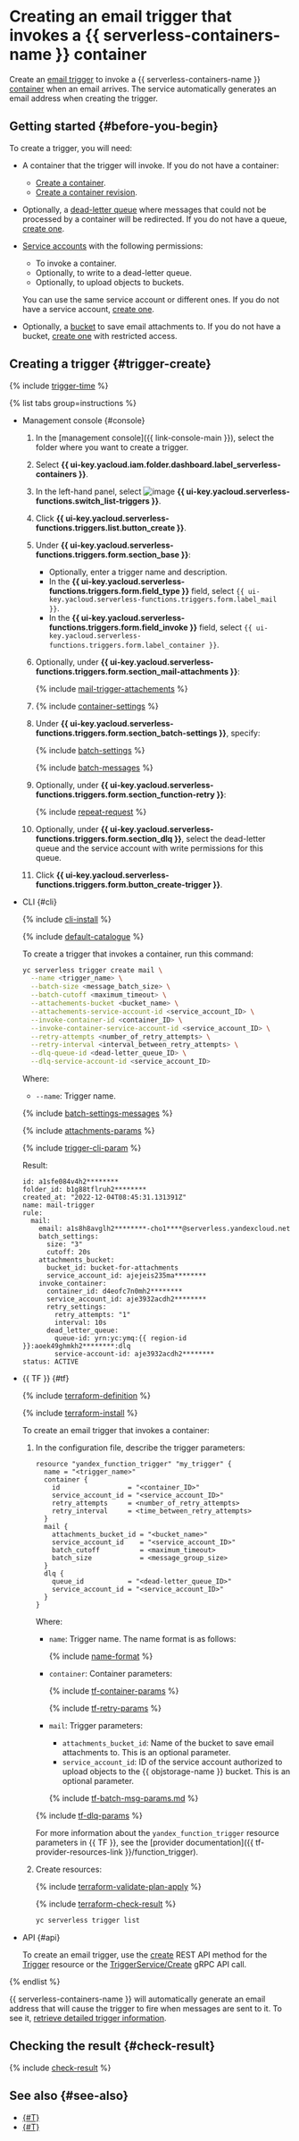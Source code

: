 # Creating an email trigger that invokes a {{ serverless-containers-name }} container

Create an [email trigger](../concepts/trigger/mail-trigger.md) to invoke a {{ serverless-containers-name }} [container](../concepts/container.md) when an email arrives. The service automatically generates an email address when creating the trigger.

## Getting started {#before-you-begin}

To create a trigger, you will need:

* A container that the trigger will invoke. If you do not have a container:

    * [Create a container](../../serverless-containers/operations/create.md).
    * [Create a container revision](../../serverless-containers/operations/manage-revision.md#create).

* Optionally, a [dead-letter queue](../../serverless-containers/concepts/dlq.md) where messages that could not be processed by a container will be redirected. If you do not have a queue, [create one](../../message-queue/operations/message-queue-new-queue.md).

* [Service accounts](../../iam/concepts/users/service-accounts.md) with the following permissions:
    
    * To invoke a container.
    * Optionally, to write to a dead-letter queue.
    * Optionally, to upload objects to buckets.
    
    You can use the same service account or different ones. If you do not have a service account, [create one](../../iam/operations/sa/create.md).

* Optionally, a [bucket](../../storage/concepts/bucket.md) to save email attachments to. If you do not have a bucket, [create one](../../storage/operations/buckets/create.md) with restricted access.

## Creating a trigger {#trigger-create}

{% include [trigger-time](../../_includes/functions/trigger-time.md) %}

{% list tabs group=instructions %}

- Management console {#console}

    1. In the [management console]({{ link-console-main }}), select the folder where you want to create a trigger.

    1. Select **{{ ui-key.yacloud.iam.folder.dashboard.label_serverless-containers }}**.

    1. In the left-hand panel, select ![image](../../_assets/console-icons/gear-play.svg) **{{ ui-key.yacloud.serverless-functions.switch_list-triggers }}**.

    1. Click **{{ ui-key.yacloud.serverless-functions.triggers.list.button_create }}**.

    1. Under **{{ ui-key.yacloud.serverless-functions.triggers.form.section_base }}**:

        * Optionally, enter a trigger name and description.
        * In the **{{ ui-key.yacloud.serverless-functions.triggers.form.field_type }}** field, select `{{ ui-key.yacloud.serverless-functions.triggers.form.label_mail }}`.
        * In the **{{ ui-key.yacloud.serverless-functions.triggers.form.field_invoke }}** field, select `{{ ui-key.yacloud.serverless-functions.triggers.form.label_container }}`.
    
    1. Optionally, under **{{ ui-key.yacloud.serverless-functions.triggers.form.section_mail-attachments }}**:
      
        {% include [mail-trigger-attachements](../../_includes/functions/mail-trigger-attachements.md) %}

    1. {% include [container-settings](../../_includes/serverless-containers/container-settings.md) %}

    1. Under **{{ ui-key.yacloud.serverless-functions.triggers.form.section_batch-settings }}**, specify:

        {% include [batch-settings](../../_includes/functions/batch-settings.md) %}

        {% include [batch-messages](../../_includes/serverless-containers/batch-messages.md) %} 

    1. Optionally, under **{{ ui-key.yacloud.serverless-functions.triggers.form.section_function-retry }}**:

        {% include [repeat-request](../../_includes/serverless-containers/repeat-request.md) %}

    1. Optionally, under **{{ ui-key.yacloud.serverless-functions.triggers.form.section_dlq }}**, select the dead-letter queue and the service account with write permissions for this queue.

    1. Click **{{ ui-key.yacloud.serverless-functions.triggers.form.button_create-trigger }}**.

- CLI {#cli}

    {% include [cli-install](../../_includes/cli-install.md) %}

    {% include [default-catalogue](../../_includes/default-catalogue.md) %}

    To create a trigger that invokes a container, run this command:

    ```bash
    yc serverless trigger create mail \
      --name <trigger_name> \
      --batch-size <message_batch_size> \
      --batch-cutoff <maximum_timeout> \
      --attachements-bucket <bucket_name> \
      --attachements-service-account-id <service_account_ID> \
      --invoke-container-id <container_ID> \
      --invoke-container-service-account-id <service_account_ID> \
      --retry-attempts <number_of_retry_attempts> \
      --retry-interval <interval_between_retry_attempts> \
      --dlq-queue-id <dead-letter_queue_ID> \
      --dlq-service-account-id <service_account_ID>
    ```

    Where:

    * `--name`: Trigger name.

    {% include [batch-settings-messages](../../_includes/serverless-containers/batch-settings-messages.md) %}

    {% include [attachments-params](../../_includes/functions/attachments-params.md) %}

    {% include [trigger-cli-param](../../_includes/serverless-containers/trigger-cli-param.md) %}

    Result:

    ```text
    id: a1sfe084v4h2********
    folder_id: b1g88tflruh2********
    created_at: "2022-12-04T08:45:31.131391Z"
    name: mail-trigger
    rule:
      mail:
        email: a1s8h8avglh2********-cho1****@serverless.yandexcloud.net
        batch_settings:
          size: "3"
          cutoff: 20s
        attachments_bucket:
          bucket_id: bucket-for-attachments
          service_account_id: ajejeis235ma********
        invoke_container:
          container_id: d4eofc7n0mh2********
          service_account_id: aje3932acdh2********
          retry_settings:
            retry_attempts: "1"
            interval: 10s
          dead_letter_queue:
            queue-id: yrn:yc:ymq:{{ region-id }}:aoek49ghmkh2********:dlq
            service-account-id: aje3932acdh2********
    status: ACTIVE
    ```

- {{ TF }} {#tf}

    {% include [terraform-definition](../../_tutorials/_tutorials_includes/terraform-definition.md) %}

    {% include [terraform-install](../../_includes/terraform-install.md) %}
  
    To create an email trigger that invokes a container:
  
    1. In the configuration file, describe the trigger parameters:

       ```hcl
       resource "yandex_function_trigger" "my_trigger" {
         name = "<trigger_name>"
         container {
           id                 = "<container_ID>"
           service_account_id = "<service_account_ID>"
           retry_attempts     = <number_of_retry_attempts>
           retry_interval     = <time_between_retry_attempts>
         }
         mail {
           attachments_bucket_id = "<bucket_name>"
           service_account_id    = "<service_account_ID>"
           batch_cutoff          = <maximum_timeout>
           batch_size            = <message_group_size>
         }
         dlq {
           queue_id           = "<dead-letter_queue_ID>"
           service_account_id = "<service_account_ID>"
         }
       }
       ```

       Where:

       * `name`: Trigger name. The name format is as follows:

          {% include [name-format](../../_includes/name-format.md) %}
    
       * `container`: Container parameters:
         
          {% include [tf-container-params](../../_includes/serverless-containers/tf-container-params.md) %}

          {% include [tf-retry-params](../../_includes/serverless-containers/tf-retry-params.md) %}

       * `mail`: Trigger parameters:

           * `attachments_bucket_id`: Name of the bucket to save email attachments to. This is an optional parameter.
           * `service_account_id`: ID of the service account authorized to upload objects to the {{ objstorage-name }} bucket. This is an optional parameter.

           {% include [tf-batch-msg-params.md](../../_includes/serverless-containers/tf-batch-msg-params.md) %}

       {% include [tf-dlq-params](../../_includes/serverless-containers/tf-dlq-params.md) %}

       For more information about the `yandex_function_trigger` resource parameters in {{ TF }}, see the [provider documentation]({{ tf-provider-resources-link }}/function_trigger).

    1. Create resources:

        {% include [terraform-validate-plan-apply](../../_tutorials/_tutorials_includes/terraform-validate-plan-apply.md) %}

        {% include [terraform-check-result](../../_tutorials/_tutorials_includes/terraform-check-result.md) %}

        ```bash
        yc serverless trigger list
        ```

- API {#api}

  To create an email trigger, use the [create](../triggers/api-ref/Trigger/create.md) REST API method for the [Trigger](../triggers/api-ref/Trigger/index.md) resource or the [TriggerService/Create](../triggers/api-ref/grpc/Trigger/create.md) gRPC API call.

{% endlist %}

{{ serverless-containers-name }} will automatically generate an email address that will cause the trigger to fire when messages are sent to it. To see it, [retrieve detailed trigger information](trigger-list.md#trigger-get).

## Checking the result {#check-result}

{% include [check-result](../../_includes/serverless-containers/check-result.md) %}

## See also {#see-also}

* [{#T}](../../functions/operations/trigger/mail-trigger-create.md)
* [{#T}](../../api-gateway/operations/trigger/mail-trigger-create.md)
